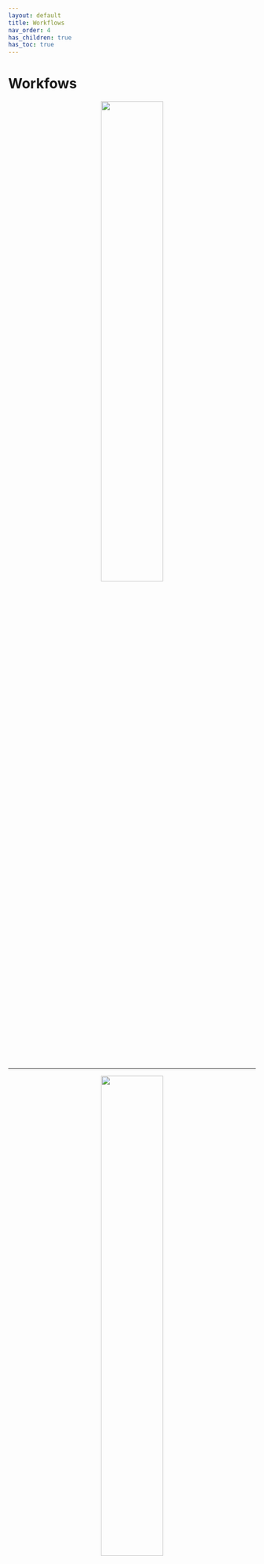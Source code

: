 ```yaml
---
layout: default
title: Workflows
nav_order: 4
has_children: true
has_toc: true
---
```


# Workfows


<p align="center"><img src="../../../assets/img/genemap-gwas.svg" height="50%" width="50%"></p>

----

<p align="center"><img src="../../../assets/img/genemap-imputation.svg" height="50%" width="50%"></p>

----

<p align="center"><img src="../../../assets/img/genemap-ngs.svg" height="50%" width="50%"></p>

